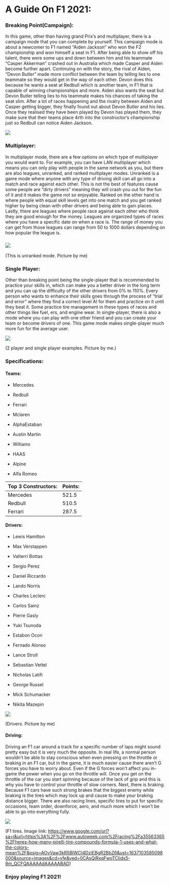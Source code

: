 
# A Guide On F1 2021:  
  

### Breaking Point(Campaign):  
  

In this game, other than having grand Prix’s and multiplayer, there is a campaign mode that you can complete by yourself. This campaign mode is about a newcomer to F1 named “Aiden Jackson” who won the F2 championship and won himself a seat in F1. After being able to show off his talent, there were some ups and down between him and his teammate “Casper Akkerman” crashed out in Australia which made Casper and Aiden become further apart. Continuing on with the story, the rival of Aiden, “Devon Butler” made more conflict between the team by telling lies to one teammate so they would get in the way of each other. Devon does this because he wants a seat at Redbull which is another team, in F1 that is capable of winning championships and more. Aiden also wants the seat but Devon Butler telling lies to his teammate makes his chances of taking the seat slim. After a lot of races happening and the rivalry between Aiden and Casper getting bigger, they finally found out about Devon Butler and his lies. Once they realised they have been played by Devon has played them, they make sure that their teams place 4rth into the constructor’s championship just so Redbull can notice Aiden Jackson.

  

![](https://lh6.googleusercontent.com/LGob5qJ-_7qxEGEdYUXl_JHDuuKAko5ayFHsG6jaLBPEbC4jyMD5yfbR5NroIKjpkKd72UsIJeuR-FFzSR4u8hFim8XWTxyzngsyWcQGkKImDLFMR08ppfY64RHWiRi6sdL2C5b0)

  
  
  
  

### Multiplayer:

  

In multiplayer mode, there are a few options on which type of multiplayer you would want to. For example, you can have LAN multiplayer which means you can only play with people in the same network as you, but there are also leagues, unranked, and ranked multiplayer modes. Unranked is a game mode where anyone with any type of driving skill can all go into a match and race against each other. This is not the best of features cause some people are “dirty drivers” meaning they will crash you out for the fun of it and it makes the game not so enjoyable. Ranked on the other hand is where people with equal skill levels get into one match and you get ranked higher by being clean with other drivers and being able to gain places. Lastly, there are leagues where people race against each other who think they are good enough for the money. Leagues are organized types of races where you have a specific date on when a race is. The range of money you can get from those leagues can range from 50 to 1000 dollars depending on how popular the league is.

### ![](https://lh4.googleusercontent.com/ibp86q9zhk2LseGeCI4DRF9FEPcXOWNqimtx-WR0G9yG3aoDyIhTSnhpCStELNG8LGDayro_aSJ5qqkw-Obi4LsKt_wuFcu5wBgwruBFDMmgKspYBczKNZQfRaqC5zZsoB_CDVXT)

(This is unranked mode. Picture by me)

  
  
  
  
  
  

### Single Player:  
  

Other than breaking point being the single-player that is recommended to practice your skills in, which can make you a better driver in the long term and you can up the difficulty of the other drivers from 0% to 110%. Every person who wants to enhance their skills goes through the process of “trial and error” where they find a correct level AI for them and practice on it until they beat it. Some practice tire management in these types of races and other things like fuel, ers, and engine wear. In single-player, there is also a mode where you can play with one other friend and you can create your team or become drivers of one. This game mode makes single-player much more fun for the average user.

  

![](https://lh5.googleusercontent.com/bMvVla3tF5gq4KrCX_QzIhREF_vxNghdwnLsgozmZs1d1R1ZBuq40ujZGmiYFoj_u6WqtH6NyFbzHOhf9VF8sbH1qkTcoBz4xkeXhIoDSf_6hStQRegVqojR_QeG4NsYgwHPehwN)

(2 player and single player examples. Picture by me.)

  
  
  
  
  
  
  

### Specifications:

#### Teams:

-   Mercedes
    
-   Redbull
    
-   Ferrari
    
-   Mclaren
    
-   AlphaEstaban
    
-   Austin Martin
    
-   Williams
    
-   HAAS
    
-   Alpine
    
-   Alfa Romeo
    

  

| Top 3 Constructors: | Points:  |
|--|--|
|Mercedes | 521.5  |
|Redbull | 510.5 |
|Ferrari | 287.5|

  
  
  
  
  
  
  
  
  
  
  
  

#### Drivers:

  

-   Lewis Hamilton
    
-   Max Verstappen
    
-   Valterri Bottas
    
-   Sergio Perez
    
-   Daniel Riccardo
    
-   Lando Norris
    
-   Charles Leclerc
    
-   Carlos Sainz
    
-   Pierre Gasly
    
-   Yuki Tsunoda
    
-   Estabon Ocon
    
-   Fernado Alonso
    
-   Lance Stroll
    
-   Sebastian Vettel
    
-   Nicholas Latifi
    
-   George Russel
    
-   Mick Schumacker
    
-   Nikita Mazepin
    

  

![](https://lh5.googleusercontent.com/A0WN_utWC5l8wtn0hoPHwtDyox18alaQ3j_sreJWvD8ZSMjJndnpdHadyKjJPgkGDij5aSI_QCf-ebPMLx1LEnvru12Jk8WDfp-J5ODhP9zV2n4yqujJ1Y3arH64PJlePkNgOjvJ)

(Drivers. Picture by me)

  

#### Driving:

  

Driving an F1 car around a track for a specific number of laps might sound pretty easy but it is very much the opposite. In real life, a normal person wouldn’t be able to stay conscious when even pressing on the throttle or braking in an F1 car, but in the game, it is much easier cause there aren’t G forces you have to worry about. Even if the G forces won’t affect you in-game the power when you go on the throttle will. Once you get on the throttle of the car you start spinning because of the lack of grip and this is why you have to control your throttle of slow corners. Next, there is braking. Because F1 cars have such strong brakes that the biggest enemy while braking is the tires which may lock up and cause to make your braking distance bigger. There are also racing lines, specific tires to put for specific occasions, team order, downforce, aero, and much more which I won’t be able to go into everything fully.  
  

  

![](https://lh5.googleusercontent.com/_hhqJfauNMSDgHytBMMhgoOgss8BlHZq6gOLfxLZO40r7J-iS_HWlFFP0Ebk39FRO6xSpVQuHmUCOT41n34tg6G2wB_oo-nJltkm-DSEWevkfDZqOBXvK9Jl7JEa0pP_IvH732Ub)

(F1 tires. Image link: https://www.google.com/url?sa=i&url=https%3A%2F%2Fwww.autoweek.com%2Fracing%2Fa35563365%2Fheres-how-many-pirelli-tire-compounds-formula-1-uses-and-what-the-colors-mean%2F&psig=AOvVaw3kR5BlWCI4DziEBgR2BbZ6&ust=1637103585098000&source=images&cd=vfe&ved=0CAsQjRxqFwoTCIids5-8m_QCFQAAAAAdAAAAABAD)

### Enjoy playing F1 2021!
